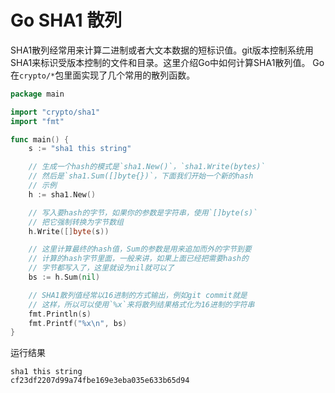 # Go SHA1 散列
SHA1散列经常用来计算二进制或者大文本数据的短标识值。git版本控制系统用SHA1来标识受版本控制的文件和目录。这里介绍Go中如何计算SHA1散列值。
Go在`crypto/*`包里面实现了几个常用的散列函数。
```go
package main

import "crypto/sha1"
import "fmt"

func main() {
	s := "sha1 this string"

	// 生成一个hash的模式是`sha1.New()`，`sha1.Write(bytes)`
	// 然后是`sha1.Sum([]byte{})`，下面我们开始一个新的hash
	// 示例
	h := sha1.New()

	// 写入要hash的字节，如果你的参数是字符串，使用`[]byte(s)`
	// 把它强制转换为字节数组
	h.Write([]byte(s))

	// 这里计算最终的hash值，Sum的参数是用来追加而外的字节到要
	// 计算的hash字节里面，一般来讲，如果上面已经把需要hash的
	// 字节都写入了，这里就设为nil就可以了
	bs := h.Sum(nil)

	// SHA1散列值经常以16进制的方式输出，例如git commit就是
	// 这样，所以可以使用`%x`来将散列结果格式化为16进制的字符串
	fmt.Println(s)
	fmt.Printf("%x\n", bs)
}
```
运行结果
```
sha1 this string
cf23df2207d99a74fbe169e3eba035e633b65d94
```